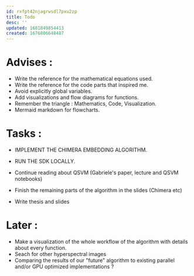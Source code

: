 ```yaml
---
id: rxfpt42njagrwsdl7pxu2zp
title: Todo
desc: ''
updated: 1681849854413
created: 1676806648487
---
```

# Advises :

- Write the reference for the mathematical equations used.
- Write the reference for the code parts that inspired me.
- Avoid explicitly global variables.
- Add visualizations and flow diagrams for functions.
- Remember the triangle : Mathematics, Code, Visualization.
- Mermaid markdown for flowcharts.

# Tasks :

  - IMPLEMENT THE CHIMERA EMBEDDING ALGORITHM.
  - RUN THE SDK LOCALLY.

  - Continue reading about QSVM (Gabriele's paper, lecture and QSVM notebooks)
  - Finish the remaining parts of the algorithm in the slides (Chimera etc)
  - Write thesis and slides

# Later : 
  - Make a visualization of the whole workflow of the algorithm with details about every function.
  - Seach for other hyperspectral images
  - Comparing the results of our "future" algorithm to existing parallel and/or GPU optimized implementations ?
